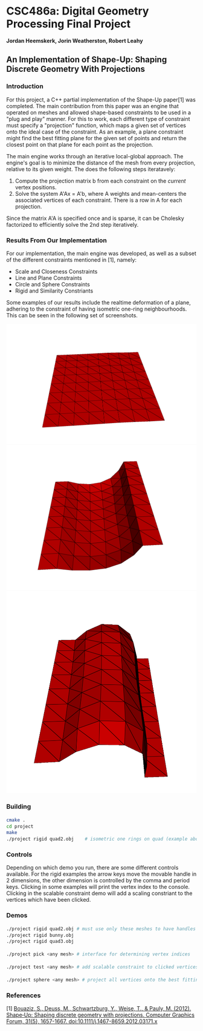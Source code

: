 # CSC486a: Digital Geometry Processing Final Project
**Jordan Heemskerk, Jorin Weatherston, Robert Leahy**
## An Implementation of Shape-Up: Shaping Discrete Geometry With Projections

### Introduction
For this project, a C++ partial implementation of the Shape-Up paper[1] was completed. The main contribution from this paper was an engine that operated on meshes and allowed shape-based constraints to be used in a "plug and play" manner. For this to work, each different type of constraint must specify a "projection" function, which maps a given set of vertices onto the ideal case of the constraint. As an example, a plane constraint might find the best fitting plane for the given set of points and return the closest point on that plane for each point as the projection. 

The main engine works through an iterative local-global approach. The engine's goal is to minimize the distance of the mesh from every projection, relative to its given weight. The does the following steps iteratavely:
1) Compute the projection matrix b from each constraint on the *current* vertex positions.
2) Solve the system A'Ax = A'b, where A weights and mean-centers the associated vertices of each constraint. There is a row in A for each projection. 

Since the matrix A'A is specified once and is sparse, it can be Cholesky factorized to efficiently solve the 2nd step iteratively. 

### Results From Our Implementation
For our implementation, the main engine was developed, as well as a subset of the different constraints mentioned in [1], namely:
* Scale and Closeness Constraints
* Line and Plane Constraints
* Circle and Sphere Constraints
* Rigid and Similarity Constriants

Some examples of our results include the realtime deformation of a plane, adhering to the constraint of having isometric one-ring neighbourhoods. This can be seen in the following set of screenshots.

![quad2-1](https://github.com/jordan-heemskerk/dgp-project/blob/project/project/examples/quad2-1.png "quad2-1")
![quad2-2](https://github.com/jordan-heemskerk/dgp-project/blob/project/project/examples/quad2-2.png "quad2-2")
![quad2-3](https://github.com/jordan-heemskerk/dgp-project/blob/project/project/examples/quad2-3.png "quad2-3")

### Building

```bash
cmake .
cd project
make
./project rigid quad2.obj    # isometric one rings on quad (example above)
```

### Controls

Depending on which demo you run, there are some different controls available. For the rigid examples the arrow keys move the movable handle in 2 dimensions, the other dimension is controlled by the comma and period keys. Clicking in some examples will print the vertex index to the console. Clicking in the scalable constraint demo will add a scaling constriant to the vertices which have been clicked.


### Demos

```bash
./project rigid quad2.obj # must use only these meshes to have handles defined
./project rigid bunny.obj
./project rigid quad3.obj

./project pick <any mesh> # interface for determining vertex indices

./project test <any mesh> # add scalable constraint to clicked vertices (closeness on all others)

./project sphere <any mesh> # project all vertices onto the best fitting sphere
```


### References
[1] [Bouaziz, S., Deuss, M., Schwartzburg, Y., Weise, T., & Pauly, M. (2012). Shape‐Up: Shaping discrete geometry with projections. Computer Graphics Forum, 31(5), 1657-1667. doi:10.1111/j.1467-8659.2012.03171.x](http://lgg.epfl.ch/publications/2012/shapeup/index.php)

